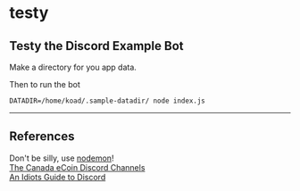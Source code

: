 # testy
Testy the Discord Example Bot
---

Make a directory for you app data.


Then to run the bot
```
DATADIR=/home/koad/.sample-datadir/ node index.js
```





---

## References

Don't be silly, use [nodemon](https://github.com/remy/nodemon)!  
[The Canada eCoin Discord Channels](https://discord.gg/9wAtaBG)    
[An Idiots Guide to Discord](https://anidiotsguide_old.gitbooks.io/discord-js-bot-guide/content/information/understanding-collections.html)  
[]()  
[]()  
